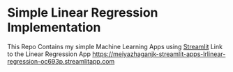 # Simple Linear Regression Implementation
This Repo Contains my simple Machine Learning Apps using [Streamlit](https://streamlit.io/)
 Link to the Linear Regression App https://meiyazhaganjk-streamlit-apps-lrlinear-regression-oc693p.streamlitapp.com
